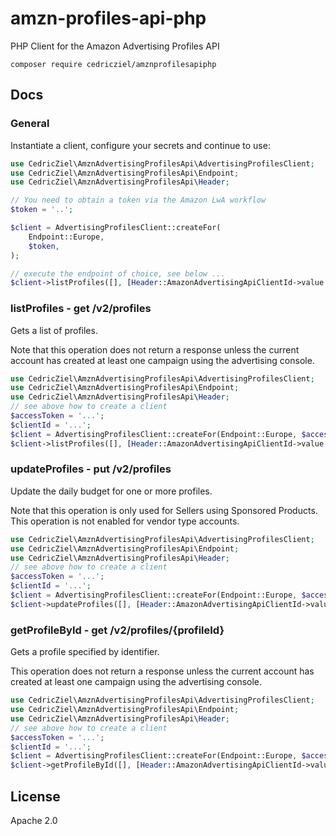 # amzn-profiles-api-php

PHP Client for the Amazon Advertising Profiles API

```shell
composer require cedricziel/amznprofilesapiphp
```

## Docs

### General

Instantiate a client, configure your secrets and continue to use:

```php
use CedricZiel\AmznAdvertisingProfilesApi\AdvertisingProfilesClient;
use CedricZiel\AmznAdvertisingProfilesApi\Endpoint;
use CedricZiel\AmznAdvertisingProfilesApi\Header;

// You need to obtain a token via the Amazon LwA workflow
$token = '..';

$client = AdvertisingProfilesClient::createFor(
    Endpoint::Europe,
    $token,
);

// execute the endpoint of choice, see below ...
$client->listProfiles([], [Header::AmazonAdvertisingApiClientId->value => $clientId]);
```

### listProfiles - get /v2/profiles

Gets a list of profiles.

Note that this operation does not return a response unless the current account has created at least one campaign using the advertising console.

```php
use CedricZiel\AmznAdvertisingProfilesApi\AdvertisingProfilesClient;
use CedricZiel\AmznAdvertisingProfilesApi\Endpoint;
use CedricZiel\AmznAdvertisingProfilesApi\Header;
// see above how to create a client
$accessToken = '...';
$clientId = '...';
$client = AdvertisingProfilesClient::createFor(Endpoint::Europe, $accessToken);
$client->listProfiles([], [Header::AmazonAdvertisingApiClientId->value => $clientId]);
```

### updateProfiles - put /v2/profiles

Update the daily budget for one or more profiles.

Note that this operation is only used for Sellers using Sponsored Products. This operation is not enabled for vendor type accounts.

```php
use CedricZiel\AmznAdvertisingProfilesApi\AdvertisingProfilesClient;
use CedricZiel\AmznAdvertisingProfilesApi\Endpoint;
use CedricZiel\AmznAdvertisingProfilesApi\Header;
// see above how to create a client
$accessToken = '...';
$clientId = '...';
$client = AdvertisingProfilesClient::createFor(Endpoint::Europe, $accessToken);
$client->updateProfiles([], [Header::AmazonAdvertisingApiClientId->value => $clientId]);
```

### getProfileById - get /v2/profiles/{profileId}

Gets a profile specified by identifier.

This operation does not return a response unless the current account has created at least one campaign using the advertising console.

```php
use CedricZiel\AmznAdvertisingProfilesApi\AdvertisingProfilesClient;
use CedricZiel\AmznAdvertisingProfilesApi\Endpoint;
use CedricZiel\AmznAdvertisingProfilesApi\Header;
// see above how to create a client
$accessToken = '...';
$clientId = '...';
$client = AdvertisingProfilesClient::createFor(Endpoint::Europe, $accessToken);
$client->getProfileById([], [Header::AmazonAdvertisingApiClientId->value => $clientId]);
```



## License

Apache 2.0
